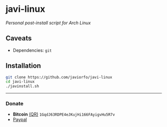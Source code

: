 # javi-linux
*Personal post-install script for Arch Linux*

## Caveats
- Dependencies: `git`

## Installation
```bash
git clone https://github.com/javiorfo/javi-linux
cd javi-linux
./javinstall.sh
```

---

### Donate
- **Bitcoin** [(QR)](https://raw.githubusercontent.com/javiorfo/img/master/crypto/bitcoin.png)  `1GqdJ63RDPE4eJKujHi166FAyigvHu5R7v`
- [Paypal](https://www.paypal.com/donate/?hosted_button_id=FA7SGLSCT2H8G) 
